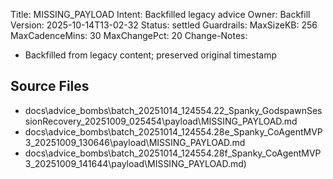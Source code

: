 Title: MISSING_PAYLOAD
Intent: Backfilled legacy advice
Owner: Backfill
Version: 2025-10-14T13-02-32
Status: settled
Guardrails:
  MaxSizeKB: 256
  MaxCadenceMins: 30
  MaxChangePct: 20
Change-Notes:
  - Backfilled from legacy content; preserved original timestamp

## Source Files
- docs\advice_bombs\batch_20251014_124554\.22_Spanky_GodspawnSessionRecovery_20251009_025454\payload\MISSING_PAYLOAD.md
- docs\advice_bombs\batch_20251014_124554\.28e_Spanky_CoAgentMVP3_20251009_130646\payload\MISSING_PAYLOAD.md
- docs\advice_bombs\batch_20251014_124554\.28f_Spanky_CoAgentMVP3_20251009_141644\payload\MISSING_PAYLOAD.md)
